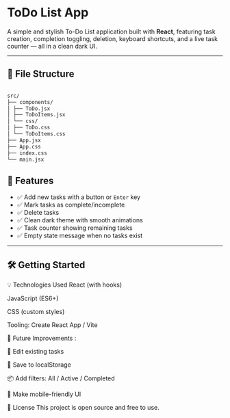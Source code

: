 # ToDo List App

A simple and stylish To-Do List application built with **React**, featuring task creation, completion toggling, deletion, keyboard shortcuts, and a live task counter — all in a clean dark UI.

---

## 📁 File Structure
``` bash

src/
├── components/
│ ├── ToDo.jsx
│ ├── ToDoItems.jsx
│ └── css/
│ ├── ToDo.css
│ └── ToDoItems.css
├── App.jsx
├── App.css
├── index.css
└── main.jsx
```


## 🚀 Features

- ✅ Add new tasks with a button or `Enter` key
- ✅ Mark tasks as complete/incomplete
- ✅ Delete tasks
- ✅ Clean dark theme with smooth animations
- ✅ Task counter showing remaining tasks
- ✅ Empty state message when no tasks exist

---

## 🛠️ Getting Started

💡 Technologies Used
React (with hooks)

JavaScript (ES6+)

CSS (custom styles)

Tooling: Create React App / Vite

🧩 Future Improvements :

📝 Edit existing tasks

💾 Save to localStorage

📦 Add filters: All / Active / Completed

📱 Make mobile-friendly UI

📄 License
This project is open source and free to use.
